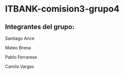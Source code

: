 # ITBANK-comision3-grupo4

## Integrantes del grupo: 
Santiago Ance

Mateo Brena

Pablo Ferrarese

Camila Vargas